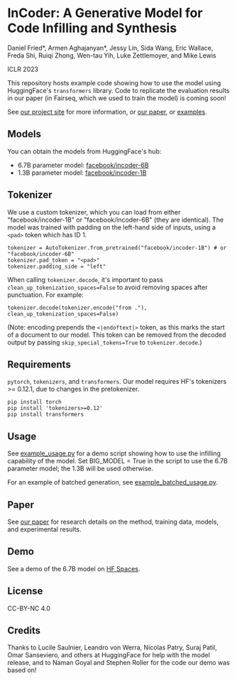 # InCoder: A Generative Model for Code Infilling and Synthesis

Daniel Fried*, Armen Aghajanyan*, Jessy Lin, Sida Wang, Eric Wallace, Freda Shi, Ruiqi Zhong, Wen-tau Yih, Luke Zettlemoyer, and Mike Lewis

ICLR 2023

This repository hosts example code showing how to use the model using HuggingFace's `transformers` library. Code to replicate the evaluation results in our paper (in Fairseq, which we used to train the model) is coming soon!

See [our project site](https://sites.google.com/view/incoder-code-models) for more information, or [our paper](https://arxiv.org/abs/2204.05999), or [examples](https://sites.google.com/view/incoder-code-models/home/examples).


## Models

You can obtain the models from HuggingFace's hub:

- 6.7B parameter model: [facebook/incoder-6B](https://huggingface.co/facebook/incoder-6B)
- 1.3B parameter model: [facebook/incoder-1B](https://huggingface.co/facebook/incoder-1B)

## Tokenizer

We use a custom tokenizer, which you can load from either "facebook/incoder-1B" or "facebook/incoder-6B" (they are identical). The model was trained with padding on the left-hand side of inputs, using a `<pad>` token which has ID 1.

```
tokenizer = AutoTokenizer.from_pretrained("facebook/incoder-1B") # or "facebook/incoder-6B"
tokenizer.pad_token = "<pad>"
tokenizer.padding_side = "left"
```

When calling `tokenizer.decode`, it's important to pass `clean_up_tokenization_spaces=False` to avoid removing spaces after punctuation. For example:

`tokenizer.decode(tokenizer.encode("from ."), clean_up_tokenization_spaces=False)`

(Note: encoding prepends the `<|endoftext|>` token, as this marks the start of a document to our model. This token can be removed from the decoded output by passing `skip_special_tokens=True` to `tokenizer.decode`.)

## Requirements

`pytorch`, `tokenizers`, and `transformers`.
Our model requires HF's tokenizers >= 0.12.1, due to changes in the pretokenizer.

```
pip install torch
pip install 'tokenizers>=0.12'
pip install transformers
```

## Usage

See [example_usage.py](example_usage.py) for a demo script showing how to use the infilling capability of the model. Set BIG_MODEL = True in the script to use the 6.7B parameter model; the 1.3B will be used otherwise.

For an example of batched generation, see [example_batched_usage.py](example_batched_usage.py).


## Paper

See [our paper](https://arxiv.org/abs/2204.05999) for research details on the method, training data, models, and experimental results.


## Demo

See a demo of the 6.7B model on [HF Spaces](https://huggingface.co/spaces/facebook/incoder-demo).

## License

CC-BY-NC 4.0

## Credits

Thanks to Lucile Saulnier, Leandro von Werra, Nicolas Patry, Suraj Patil, Omar
Sanseviero, and others at HuggingFace for help with the model release, and to
Naman Goyal and Stephen Roller for the code our demo was based on!
